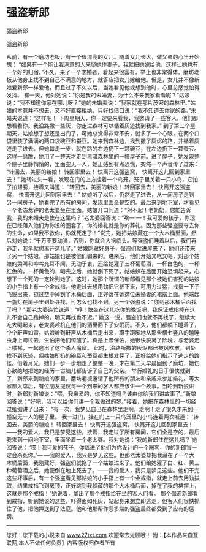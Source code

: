 # 强盗新郎

强盗新郎

强盗新郎 

从前，有一个磨坊老板，有一个很漂亮的女儿。随着女儿长大，做父亲的心里开始想： 
“如果有一个能让我满意的人来娶她作妻子，我就把她嫁给他，这样让她也有一个好的归宿。”不久，来了一个求婚者，看起来很富有，举止也非常得体，磨坊老板从他身上找不到自己不满意的地方，就答应把女儿嫁给他。但是，女儿并不像新娘爱新郎一样爱他，而且过了不久以后，当她看见他或想到他时，心里总感觉怕得发抖。 
有一天，他对她说：“你是我的未婚妻，为什么不来我家看看呢？”姑娘说：“我不知道你家在哪儿呀？”她的未婚夫说：“我家就在那片茂密的森林里。”姑娘的本意并不想去，又不好直接拒绝，只好找借口说：“我不知道去你家的路。”未婚夫说道：“这样吧！ 
下周星期天，你一定要来看我，我邀请了一些客人，他们都想看看你。我沿路撒一些灰，你走进森林可以循着灰迹找到我家。” 
到了第二个星期天，姑娘想了想还是出门了，可她总觉得非常不安，就多了一个心眼，在两个口袋里装了满满的两口袋碗豆和蚕豆。她来到森林边，找到撒了灰烬的路，并循着灰迹走了进去。但她每走一步，就在路的右边扔下一颗碗豆，在左边扔下一颗蚕豆。这样一磨蹭，她用了一整天才走到黑暗森林里的一幢屋子前。进了屋子，她发现整个屋子里静悄悄的，里面空无一人，她正感到有点恐慌，突然一个声音传了过来： 
“转回去，美丽的新娘！ 
转回家里去！ 
快离开这强盗窝， 
快离开这儿回到家里去！” 
她转过头一看，发现在门的上方挂着一个鸟笼，笼子里关着一只小鸟，它拍了拍翅膀，接着又叫道： 
“转回去，美丽的新娘！ 
转回家里去！ 
快离开这强盗窝， 
快离开这儿回到家里去！” 
姑娘听了以后，仍然走了进去，从一间房子走到另一间房子，她看完了所有的房间，发现里面全是空的。最后来到地下室，才看见一个老态龙钟的老太婆坐在里面。姑娘开口问道：“对不起！老奶奶，您能告诉我，我的未婚夫是住在这里吗？”老太婆回答说：“唉― 
―！我可爱的孩子，你现在已经落入他们为你设的圈套了，你的婚礼就是你的葬礼。因为那些强盗要夺去你的生命，如果我不救你，你就死定了！”说完，她把姑娘藏在一个大木桶里面，然后对她说：“千万不要动弹，否则，你就会大祸临头。等强盗们睡着以后，我们再逃走，我早就想离开这儿了。” 
姑娘刚藏好身子，强盗们就进屋来了，他们还带来了另一个姑娘，那姑娘也是被他们骗来的。进来后，他们开始又吃又喝，对那个姑娘的哭叫和呻吟充耳不闻，无动于衷，还给她灌了三杯葡萄酒，一杯白色的，一杯红色的，一杯黄色的，喝完之后，她就倒下死了。姑娘躲在后面开始恐惧起来，心想下一个死的一定轮到她了。这时，她那个所谓的新郎看见那个被她们害死的姑娘的小手指上有一个金戒指，他走过去想用劲把它拔下来，可用力过猛，戒指一下子飞脱出来，掠过空中掉到了木桶后面，正好落在她这位未婚妻的裙摆上面。他端起一盏灯在房子里到处寻找，可怎么也找不到。另一个强盗说：“你到那木桶后面找了吗？” 
那老太婆连忙说道：“哼！快坐在这儿吃你的晚饭吧，我保证戒指掉在这儿不会自己跑掉的，明天再找也不迟。” 
她这一说，强盗们也就不再找了，继续大吃大喝起来，老太婆趁机在他们的酒里面下了安眠药。不久，他们都躺下睡着了，个个鼾声如雷。姑娘听到鼾声从木桶后走出来，蹑手蹑脚地从那些横七竖八的瞌睡虫身上跨过去，生怕把他们惊醒了。真是上帝保佑，她很快脱离了险境，与老婆走上楼梯，一起逃出了这个杀人魔窟。 
此时，沿路所撒的灰烬都已被风吹散，到处找不到灰迹，但姑娘所扔的碗豆和蚕豆都生根发芽了，正好给她们指示了逃走的路径。借着月光，她们一步一步地走了整整一晚，才在第二天早晨回到了磨坊，她伤心欲绝地把她的经历一古脑儿都告诉了自己的父亲。 
举行婚礼的日子很快就到了，新郎来到新娘的家里，磨坊老板邀请了他所有的朋友和亲戚来参加婚礼。等大家都入席后，有位朋友提议每一个到来的客人都应该讲一个故事。当轮到新娘讲时，新郎对新娘说：“喂，我亲爱的，你不知道吗？该由你给我们讲故事了。”新娘回答说：“好吧，我可以给你们讲一个我做过的梦。”接着，她把在森林里的一切经过细细讲了出来： 
“有一次，我梦见自己在森林里走啊，走啊！走了很久才来到一幢空无一人的屋子里。 
我一进门，挂在门上一只鸟笼里的小鸟连着两次喊道： 
‘转回去，美丽的新娘！ 
转回家里去！ 
快离开这强盗窝， 
快离开这儿回到家里去！’ 
――我的爱人，我只是梦见这些。接着，我走过了所有房间，它们全是空的，最后我来到一间地下室，里面坐着一个老太婆。我对她说：‘我的新郎住在这儿吗？’她回答说： 
‘哎！我可爱的孩子，你落进了他们为你设计的一个圈套，你的新郎官一定会杀死你。’― 
―我的爱人，我只是梦见这些。但那老太婆却把我藏在了一个大木桶后面，我刚藏好，强盗们就拖了一个姑娘进来了。他们给她灌了白、红、黄三种葡萄酒之后，她便倒在地上死去了。――我的爱人，我只是梦见这些。他们干完这些坏事后，有一个强盗看见那姑娘的小手指上有一个金戒指，就走上前去用劲拔取，结果戒指飞到房顶，正好跳到我躲藏的那个大木桶后面，掉在了我的裙摆上，这就是那个戒指！”她说着，拿出了那个戒指给在坐的客人们看。 
那个强盗新郎看到戒指，听到她说的这些，吓得面如死灰，站起身来想立即逃走，但客人们很快抓住了他，把他押送到了法庭。他和他那帮作恶多端的强盗最终都受到了应有的惩罚。 

                  
--------------------
您好！您下载的小说来自 www.27txt.com 欢迎常去光顾哦！
附：【本作品来自互联网,本人不做任何负责】内容版权归作者所有